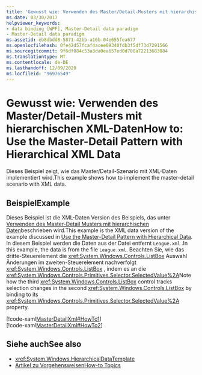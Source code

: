 ```yaml
---
title: 'Gewusst wie: Verwenden des Master/Detail-Musters mit hierarchischen XML-Daten'
ms.date: 03/30/2017
helpviewer_keywords:
- data binding [WPF], Master-Detail data paradigm
- Master-Detail data paradigm
ms.assetid: eb8dbdd8-5871-42bb-a16b-04e655fea677
ms.openlocfilehash: 0fe42d57fcaf4acee09340fdb3f5df73d7291566
ms.sourcegitcommit: 9f6df084c53a3da0ea657ed0d708a72213683084
ms.translationtype: MT
ms.contentlocale: de-DE
ms.lasthandoff: 12/09/2020
ms.locfileid: "96976549"
---
```

# <a name="how-to-use-the-master-detail-pattern-with-hierarchical-xml-data"></a><span data-ttu-id="b160d-102">Gewusst wie: Verwenden des Master/Detail-Musters mit hierarchischen XML-Daten</span><span class="sxs-lookup"><span data-stu-id="b160d-102">How to: Use the Master-Detail Pattern with Hierarchical XML Data</span></span>
<span data-ttu-id="b160d-103">Dieses Beispiel zeigt, wie das Master/Detail-Szenario mit XML-Daten implementiert wird.</span><span class="sxs-lookup"><span data-stu-id="b160d-103">This example shows how to implement the master-detail scenario with XML data.</span></span>  
  
## <a name="example"></a><span data-ttu-id="b160d-104">Beispiel</span><span class="sxs-lookup"><span data-stu-id="b160d-104">Example</span></span>  
 <span data-ttu-id="b160d-105">Dieses Beispiel ist die XML-Daten Version des Beispiels, das unter [Verwenden des Master-Detail Musters mit hierarchischen Daten](how-to-use-the-master-detail-pattern-with-hierarchical-data.md)beschrieben wird.</span><span class="sxs-lookup"><span data-stu-id="b160d-105">This example is the XML data version of the example discussed in [Use the Master-Detail Pattern with Hierarchical Data](how-to-use-the-master-detail-pattern-with-hierarchical-data.md).</span></span> <span data-ttu-id="b160d-106">In diesem Beispiel werden die Daten aus der Datei entfernt `League.xml` .</span><span class="sxs-lookup"><span data-stu-id="b160d-106">In this example, the data is from the file `League.xml`.</span></span> <span data-ttu-id="b160d-107">Beachten Sie, wie das dritte-Steuerelement die <xref:System.Windows.Controls.ListBox> Auswahl Änderungen im zweiten-Steuerelement nachverfolgt <xref:System.Windows.Controls.ListBox> , indem es an die <xref:System.Windows.Controls.Primitives.Selector.SelectedValue%2A></span><span class="sxs-lookup"><span data-stu-id="b160d-107">Note how the third <xref:System.Windows.Controls.ListBox> control tracks selection changes in the second <xref:System.Windows.Controls.ListBox> by binding to its <xref:System.Windows.Controls.Primitives.Selector.SelectedValue%2A> property.</span></span>  
  
 [!code-xaml[MasterDetailXml#HowTo1](~/samples/snippets/csharp/VS_Snippets_Wpf/MasterDetailXml/CS/Window1.xaml#howto1)]  
[!code-xaml[MasterDetailXml#HowTo2](~/samples/snippets/csharp/VS_Snippets_Wpf/MasterDetailXml/CS/Window1.xaml#howto2)]  
  
## <a name="see-also"></a><span data-ttu-id="b160d-108">Siehe auch</span><span class="sxs-lookup"><span data-stu-id="b160d-108">See also</span></span>

- <xref:System.Windows.HierarchicalDataTemplate>
- [<span data-ttu-id="b160d-109">Artikel zu Vorgehensweisen</span><span class="sxs-lookup"><span data-stu-id="b160d-109">How-to Topics</span></span>](data-binding-how-to-topics.md)
